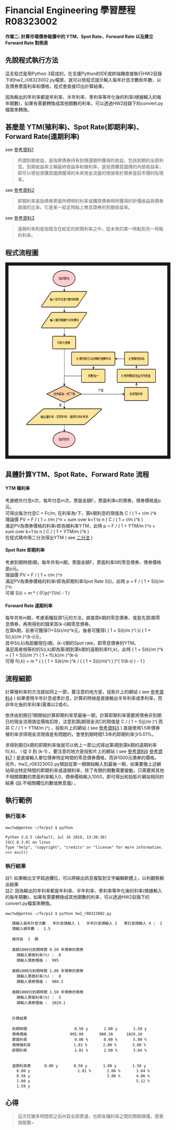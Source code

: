 # Financial Engineering  學習歷程  R08323002 
#### 作業二: 計算市場債券報價中的 YTM、Spot Rate、Forward Rate 以及建立 Forward Rate 對照表

## 先說程式執行方法

這支程式是用Python 3寫成的，在支援Python的IDE或終端機直接執行HW2目錄下的hw2_r08323002.py檔案，就可以依程式提示輸入每年計息次數和年數，以及債券票面利率和價格，程式會直接印出計算結果。  
  
因為輸出的年利率都是年利率、半年利率、季利率等年化後的利率(根據輸入的每年期數)，如果有需要轉換成其他期數的利率，可以透過HW2目錄下的convert.py檔案來轉換。

## 甚麼是 YTM(殖利率)、Spot Rate(即期利率)、Forward Rate(遠期利率)
see [參考資料1](https://wiki.mbalib.com/zh-tw/%E5%88%B0%E6%9C%9F%E6%94%B6%E7%9B%8A%E7%8E%87)  
>  所謂到期收益，是指將債券持有到償還期所獲得的收益，包括到期的全部利息。到期收益率又稱最終收益率和殖利率，是投資購買國債的內部收益率，即可以使投資購買國債獲得的未來現金流量的現值等於債券當前市價的貼現率。  

see [參考資料2](https://wiki.mbalib.com/zh-tw/%E5%8D%B3%E6%9C%9F%E5%88%A9%E7%8E%87)  
>  即期利率是指債券票面所標明的利率或購買債券時所獲得的折價收益與債券面值的比率。它是某一給定時點上無息證券的到期收益率。  

see [參考資料3](https://wiki.mbalib.com/zh-tw/%E8%BF%9C%E6%9C%9F%E5%88%A9%E7%8E%87)  
>  遠期利率則是指隱含在給定的即期利率之中，從未來的某一時點到另一時點的利率。

## 程式流程圖 

<img src="/HW2/hw2_flow.png" width = "600" height = "600" border="10" />

## 具體計算YTM、Spot Rate、Forward Rate 流程
#### YTM 殖利率
考慮總共付息n次，每年付息m次，票面金額F，票面利率c的債券，債券價格是p元。  
可得出每次付息C = Fc/m, 在利率為r下，第k期利息的現值為 C / ( 1 + r/m )^k  
理論價 PV = F / ( 1 + r/m )^n +  sum over k=1 to n  ( C / ( 1 + r/m )^k )  
滿足PV為債券價格的利率r即為殖利率YTM，此時 p = F / ( 1 + YTM/m )^n +  sum over k=1 to n  ( C / ( 1 + YTM/m )^k )  
在程式碼中用二分法得出YTM ( see [二分法](https://en.wikipedia.org/wiki/Bisection_method) )  
#### Spot Rate 即期利率
考慮到期時間i期，每年共有m期，票面金額F，票面利率0的零息債券，債券價格是p元。  
理論價 PV = F / ( 1 + r/m )^n  
滿足PV為債券價格的利率r即為即期利率Spot Rate S(i)，此時 p = F / ( 1 + S(i)/m )^n  
可得 S(i) = m * ( (F/p)^(1/n) - 1 )  
#### Forward Rate 遠期利率
每年共有m期，考慮兩種投資1元的方法，直接買k期的零息債券，或是先買i期零息債券，再用得到的錢來買(k-i)期零息債券。  
在第k期，前者可獲得(1+S(k)/m)^k元，後者可獲得( ( 1 + S(i)/m )^i )( ( 1 + S(i,k)/m )^(k-i)元，  
其中S(i,k)為距離現在i期，(k-i)期的Spot rate，即零息債券的YTM。  
滿足兩者相等的的S(i,k)即為第i期到第k期的遠期利率f(i,k)，此時 ( 1 + S(k)/m )^k = ( 1 + S(i)/m )^i ( 1 + f(i,k)/m )^(k-i)  
可得 f(i,k) = m * ( ( ( 1 + S(k)/m )^k / ( ( 1 + S(i)/m)^i ) )^( 1/(k-i) ) - 1 )

## 流程細節
計算殖利率的方法就如同上一節，要注意的地方是，投影片上的網站 (  see [參考資料4](https://www.calkoo.com/en/ytm-calculator) ) 如果使用半年計息或季計息，計算的時候是直接輸出半年利率或季利率，而非年化後的年利率(需乘以2或4)。  
  
依序由到期日1期開始計算即期利率至最後一期，計算即期利率需要將債券非到期日的現金流現值從價格扣除，注意到第j期現金流C的現值是 C / ( 1 + S(j)/m )^j 而非 C / ( 1 + YTM/m )^j ，投影片上的網站 ( see [參考資料5](http://greenhornfinancefootnote.blogspot.com/2010/06/how-to-compute-theoretical-spot-rates.html) ) 直接使用1.5年債券殖利率求得現金流現值是有問題的，會使到期時間1.5年的即期利率少0.01%。  
  
求得到期日k期的即期利率後就可以依上一節公式得出第i期到第k期的遠期利率f(i,k)， i 從 0 到 (k-1) 。要注意的地方是投影片上的網站 ( see [參考資料6](https://www.trignosource.com/finance/spot%20rate.html) [參考資料7](https://www.trignosource.com/finance/Forward%20rate.html) ) 是直接輸入單位債券特定時間的零息債券價格，而非1000元債券的價格。  
另外，hw2_r08323002.py預設從第一期開始輸入到最後一期，如果要像上述網站得出特定時間的即期利率或遠期利率，除了有關的期數需要變動，只需要將其他不相關期數的票面利率輸入0，債券價格輸入1000，即可得出和投影片網站相同的結果 (註:不相關欄位的數值無意義) 。
  

## 執行範例
### 執行版本
```
wwctw@gentoo ~/fe/ps2 $ python
```
```
Python 3.6.5 (default, Jul 16 2019, 13:36:36) 
[GCC 8.3.0] on linux
Type "help", "copyright", "credits" or "license" for more information.
>>> exit()
```
### 執行結果  
註1: 如果輸出文字超過欄位，可以將輸出訊息複製到文字編輯軟體上，以利觀察輸出結果  
註2: 因為輸出的年利率都是年利率、半年利率、季利率等年化後的利率(根據輸入的每年期數)，如果有需要轉換成其他期數的利率，可以透過HW2目錄下的convert.py檔案來轉換。
```
wwctw@gentoo ~/fe/ps2 $ python hw2_r08323002.py 
```
```
   請輸入每年計息次數   年計息請輸入 1   半年計息請輸入 2   季計息請輸入 4 :  2
   請輸入總年數 :  1.5

   總共有  3  期

   面額1000元到期時間 0.50 年債券的債券
     請輸入票面利率(%) :  0
     請輸入債券價格 :  995

   面額1000元到期時間 1.00 年債券的債券
     請輸入票面利率(%) :  0
     請輸入債券價格 :  980.3

   面額1000元到期時間 1.50 年債券的債券
     請輸入票面利率(%) :  5
     請輸入債券價格 :  1029.1


   計算結果

   到期時間                     0.50 y       1.00 y       1.50 y 
   債券價格                   995.00       980.30      1029.10   
   票面利率                     0.00 %       0.00 %       5.00 % 
   債券殖利率                   1.01 %       2.00 %       3.00 % 
   即期利率                     1.01 %       2.00 %       3.04 % 


   遠期利率表      0.00 y       0.50 y       1.00 y       1.50 y 
     0.00 y                     1.01 %       2.00 %       3.04 % 
     0.50 y                                  3.00 %       4.06 % 
     1.00 y                                               5.12 % 
     1.50 y                                                      

```

## 心得
> 這次花蠻多時間把之前內容全部貫通，也把各種利率之間的關聯搞懂，感覺很踏實~
